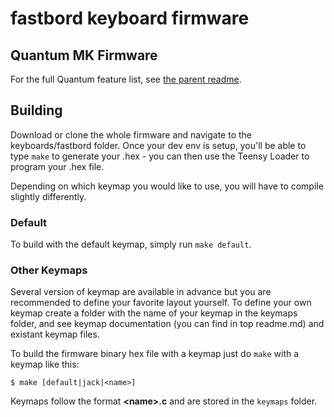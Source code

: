 fastbord keyboard firmware
======================

## Quantum MK Firmware

For the full Quantum feature list, see [the parent readme](/).

## Building

Download or clone the whole firmware and navigate to the keyboards/fastbord folder. Once your dev env is setup, you'll be able to type `make` to generate your .hex - you can then use the Teensy Loader to program your .hex file. 

Depending on which keymap you would like to use, you will have to compile slightly differently.

### Default

To build with the default keymap, simply run `make default`.

### Other Keymaps

Several version of keymap are available in advance but you are recommended to define your favorite layout yourself. To define your own keymap create a folder with the name of your keymap in the keymaps folder, and see keymap documentation (you can find in top readme.md) and existant keymap files.

To build the firmware binary hex file with a keymap just do `make` with a keymap like this:

```
$ make [default|jack|<name>]
```

Keymaps follow the format **__\<name\>.c__** and are stored in the `keymaps` folder.
